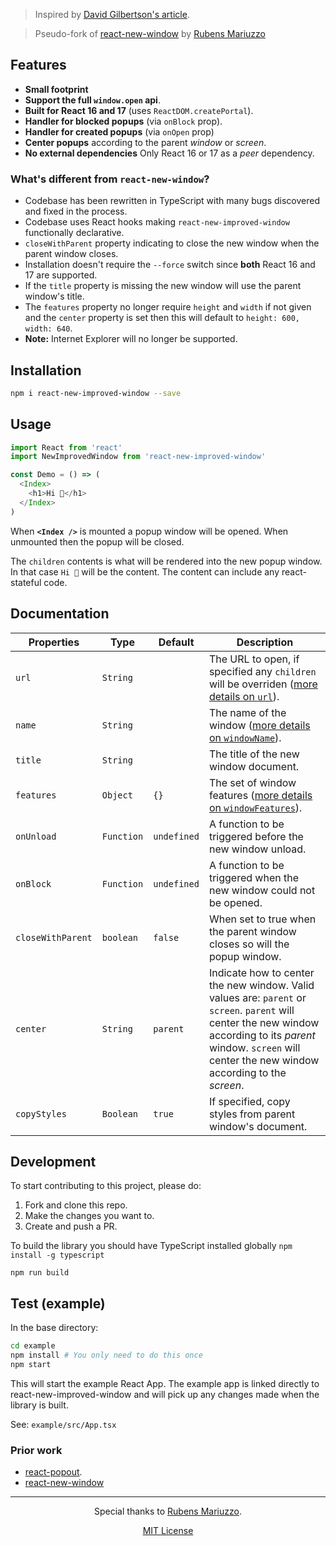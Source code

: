 [comment]: <> ([![React New Window - Pop new windows in React, using window.open API.]&#40;.github/banner.svg&#41;]&#40;#features&#41;)

> Inspired by [David Gilbertson's article](https://hackernoon.com/using-a-react-16-portal-to-do-something-cool-2a2d627b0202).

> Pseudo-fork of [react-new-window](https://github.com/rmariuzzo/react-new-window)
> by [Rubens Mariuzzo](https://github.com/rmariuzzo)

## Features

- **Small footprint**
- **Support the full `window.open` api**.
- **Built for React 16 and 17** (uses `ReactDOM.createPortal`).
- **Handler for blocked popups** (via `onBlock` prop).
- **Handler for created popups** (via `onOpen` prop)  
- **Center popups** according to the parent _window_ or _screen_.
- **No external dependencies** Only React 16 or 17 as a _peer_ dependency.

### What's different from `react-new-window`?
- Codebase has been rewritten in TypeScript with many bugs discovered and fixed in the process.
- Codebase uses React hooks making `react-new-improved-window` functionally declarative.
- `closeWithParent` property indicating to close the new window when the parent window closes.
- Installation doesn't require the `--force` switch since **both** React 16 and 17 are supported.
- If the `title` property is missing the new window will use the parent window's title.
- The `features` property no longer require `height` and `width` if not given and the `center`
  property is set then this will default to `height: 600, width: 640`.  
- **Note:** Internet Explorer will no longer be supported. 

## Installation

```sh
npm i react-new-improved-window --save
```

## Usage

```js
import React from 'react'
import NewImprovedWindow from 'react-new-improved-window'

const Demo = () => (
  <Index>
    <h1>Hi 👋</h1>
  </Index>
)
```

When **`<Index />`** is mounted a popup window will be opened. When unmounted then the popup will be closed.

The `children` contents is what will be rendered into the new popup window. In that case `Hi 👋` will be the content. The content can include any react-stateful code.

## Documentation

| Properties | Type       | Default       | Description |
 | ---        | ---        | ---           | ---         |
| `url`      | `String`   | ` `           | The URL to open, if specified any `children` will be overriden ([more details on `url`](https://developer.mozilla.org/en-US/docs/Web/API/Window/open)). |
| `name`     | `String`   | ` `           | The name of the window ([more details on `windowName`](https://developer.mozilla.org/en-US/docs/Web/API/Window/open)). |
| `title`    | `String`   | ` `           | The title of the new window document. |
| `features` | `Object`   | `{}`          | The set of window features ([more details on `windowFeatures`](https://developer.mozilla.org/en-US/docs/Web/API/Window/open#Window_features)). |
| `onUnload` | `Function` | `undefined`   | A function to be triggered before the new window unload. |
| `onBlock`  | `Function` | `undefined`   | A function to be triggered when the new window could not be opened. |
| `closeWithParent` | `boolean` | `false` | When set to true when the parent window closes so will the popup window. |
| `center`   | `String`   | `parent`      | Indicate how to center the new window. Valid values are: `parent` or `screen`. `parent` will center the new window according to its _parent_ window. `screen` will center the new window according to the _screen_. |
| `copyStyles`  | `Boolean` | `true`   | If specified, copy styles from parent window's document. |

## Development

To start contributing to this project, please do:

1. Fork and clone this repo.
2. Make the changes you want to.
3. Create and push a PR.

To build the library you should have TypeScript installed globally `npm install -g typescript`

`npm run build`

## Test (example)

In the base directory:
```sh
cd example
npm install # You only need to do this once
npm start
```

This will start the example React App. The example app is linked directly to react-new-improved-window and will pick up
any changes made when the library is built.

See: `example/src/App.tsx`

### Prior work

- [react-popout](https://github.com/JakeGinnivan/react-popout).
- [react-new-window](https://github.com/rmariuzzo/react-new-window)
---

 <div align=center>

Special thanks to [Rubens Mariuzzo](https://github.com/rmariuzzo).

[MIT License](https://github.com/RyanNerd/react-new-improved-window/blob/c7204b5f7fbff744996e7ff4fc527d157215f30b/LICENSE.md)

 </div>